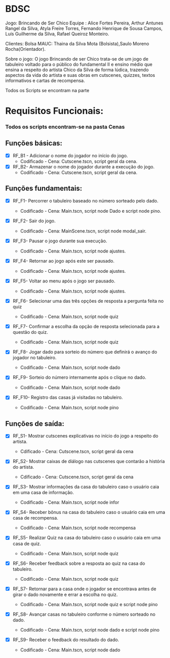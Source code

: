 # BDSC

Jogo: Brincando de Ser Chico
Equipe : Alice Fortes Pereira, Arthur Antunes Rangel da Silva, Atyla Freire Torres, Fernando Henrique de Sousa Campos, Luís Guilherme da Silva, Rafael Queiroz Monteiro.

Clientes: Bolsa MAUC: Thaina da Silva Mota (Bolsista),Saulo Moreno Rocha(Orientador).

Sobre o jogo: O jogo Brincando de ser Chico trata-se de um jogo de tabuleiro voltado para o público do fundamental II e ensino médio que ensina a respeito do artista Chico da Silva de forma lúdica, trazendo aspectos da vida do artista e suas obras em cutscenes, quizzes, textos informativos e cartas de recompensa.
 
 Todos os Scripts se encontram na parte 
# Requisitos Funcionais:
### Todos os scripts encontram-se na pasta Cenas
## Funções básicas:


- [x] RF_B1 - Adicionar o  nome do jogador no início do jogo.
  - Codificado - Cena: Cutscene.tscn, script geral da cena.
- [x] RF_B2- Armazenar o nome do jogador durante a execução do jogo. 
   - Codificado - Cena: Cutscene.tscn, script geral da cena.

## Funções fundamentais:

- [x] RF_F1- Percorrer o tabuleiro baseado no número sorteado pelo dado.
    - Codificado - Cena: Main.tscn, script node Dado e script node pino.

- [x] RF_F2- Sair do jogo. 
     - Codificado - Cena: MainScene.tscn, script node modal_sair.

- [x] RF_F3- Pausar o jogo durante sua execução. 
    - Codificado - Cena: Main.tscn, script node ajustes.

- [x] RF_F4- Retornar ao jogo após este ser pausado.
    - Codificado - Cena: Main.tscn, script node ajustes.

- [x] RF_F5- Voltar ao menu após o jogo ser pausado.
    - Codificado - Cena: Main.tscn, script node ajustes.

- [x] RF_F6- Selecionar uma das três opções de resposta a pergunta feita no quiz
    - Codificado - Cena: Main.tscn, script node quiz
   
- [x] RF_F7- Confirmar a escolha da opção de resposta selecionada para a questão do quiz.
    - Codificado - Cena: Main.tscn, script node quiz

- [x] RF_F8- Jogar dado para sorteio do número que definirá o avanço do jogador no tabuleiro.
   - Codificado - Cena: Main.tscn, script node dado

- [x] RF_F9- Sorteio do número internamente após o clique no dado.
   - Codificado - Cena: Main.tscn, script node dado

- [x] RF_F10- Registro das casas já visitadas no tabuleiro.
    - Codificado - Cena: Main.tscn, script node pino

## Funções de saída:

- [x] RF_S1- Mostrar cutscenes explicativas no início do jogo a respeito do artista.
   - Cdificado - Cena: Cutscene.tscn, script geral da cena
- [x] RF_S2- Mostrar caixas de diálogo nas cutscenes que contarão a história do artista.
   - Cdificado - Cena: Cutscene.tscn, script geral da cena
- [x] RF_S3- Mostrar informações da casa do tabuleiro caso o usuário caia em uma casa de informação.
     - Codificado - Cena: Main.tscn, script node infor
   
- [x] RF_S4- Receber bônus na casa do tabuleiro caso o usuário caia em uma casa de recompensa.
     - Codificado - Cena: Main.tscn, script node recompensa

- [x] RF_S5- Realizar Quiz na casa do tabuleiro caso o usuário caia em uma casa de quiz.
     - Codificado - Cena: Main.tscn, script node quiz

- [x] RF_S6- Receber feedback sobre a resposta ao quiz na casa do tabuleiro.
     - Codificado - Cena: Main.tscn, script node quiz
     
- [x] RF_S7- Retornar para a casa onde o jogador se encontrava antes de girar o dado novamente e errar a escolha no quiz.
     - Codificado - Cena: Main.tscn, script node quiz e script node pino

- [x] RF_S8- Avançar casas no tabuleiro conforme o número sorteado no dado.
     - Codificado - Cena: Main.tscn, script node dado e script node pino

- [x] RF_S9- Receber o feedback do resultado do dado. 
   - Codificado - Cena: Main.tscn, script node dado




